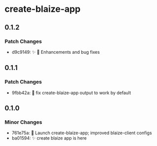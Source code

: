 # create-blaize-app

## 0.1.2

### Patch Changes

- d9c9149: ✨ 🐛 Enhancements and bug fixes

## 0.1.1

### Patch Changes

- 9fbb42a: 🔨 fix create-blaize-app output to work by default

## 0.1.0

### Minor Changes

- 761e75a: 🚀 Launch create-blaize-app; improved blaize-client configs
- ba01594: ✨ create blaize app is here
